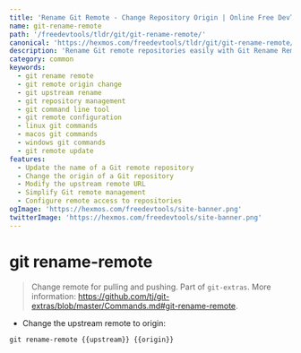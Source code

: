 ```yaml
---
title: 'Rename Git Remote - Change Repository Origin | Online Free DevTools by Hexmos'
name: git-rename-remote
path: '/freedevtools/tldr/git/git-rename-remote/'
canonical: 'https://hexmos.com/freedevtools/tldr/git/git-rename-remote/'
description: 'Rename Git remote repositories easily with Git Rename Remote. Change your upstream or origin to a new remote URL. Free online tool, no registration required.'
category: common
keywords:
  - git rename remote
  - git remote origin change
  - git upstream rename
  - git repository management
  - git command line tool
  - git remote configuration
  - linux git commands
  - macos git commands
  - windows git commands
  - git remote update
features:
  - Update the name of a Git remote repository
  - Change the origin of a Git repository
  - Modify the upstream remote URL
  - Simplify Git remote management
  - Configure remote access to repositories
ogImage: 'https://hexmos.com/freedevtools/site-banner.png'
twitterImage: 'https://hexmos.com/freedevtools/site-banner.png'
---
```


# git rename-remote

> Change remote for pulling and pushing.
> Part of `git-extras`.
> More information: <https://github.com/tj/git-extras/blob/master/Commands.md#git-rename-remote>.

- Change the upstream remote to origin:

`git rename-remote {{upstream}} {{origin}}`
